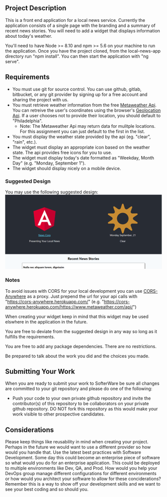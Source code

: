 ## Project Description

This is a front end application for a local news service. Currently the application consists of a single page with the branding and a summary of recent news stories. You will need to add a widget that displays information about today's weather.

You'll need to have Node >= 8.10 and npm >= 5.6 on your machine to run the application. Once you have the project cloned, from the local-news-app directory run "npm install". You can then start the application with "ng serve".

## Requirements

- You must use git for source control. You can use github, gitlab, bitbucket, or any git provider by signing up for a free account and sharing the project with us.
- You must retrieve weather information from the free [Metaweather Api](https://www.metaweather.com/api/). You can retreive the user's coordinates using the browser's [Geolocation Api](https://developer.mozilla.org/en-US/docs/Web/API/Geolocation_API). If a user chooses not to provide their location, you should default to "Philadelphia".
  - Note: The Metaweather Api may return data for mulitple locations. For this assignment you can just default to the first in the list.
- You must display the weather state provided by the api (eg. "clear", "rain", etc.).
- The widget must display an appropriate icon based on the weather state. The api provides free icons for you to use.
- The widget must display today's date formatted as "Weekday, Month Day" (e.g. "Monday, September 1").
- The widget should display nicely on a mobile device.

### Suggested Design

You may use the following suggested design:
![Alt Suggested Design](suggested_design.PNG)

### Notes

To avoid issues with CORS for your local development you can use [CORS-Anywhere](https://cors-anywhere.herokuapp.com/) as a proxy. Just prepend the url for your api calls with "https://cors-anywhere.herokuapp.com/" (e.g. "https://cors-anywhere.herokuapp.com/https://www.metaweather.com/api/")

When creating your widget keep in mind that this widget may be used elswhere in the application in the future.

You are free to deviate from the suggested design in any way so long as it fulfills the requirements.

You are free to add any package dependencies. There are no restrictions.

Be prepared to talk about the work you did and the choices you made.

## Submitting Your Work

When you are ready to submit your work to SofterWare be sure all changes are committed to your git repository and please do one of the following:

- Push your code to your own private github repository and invite the contributor(s) of this repository to be collaborators on your private github repository. DO NOT fork this repository as this would make your work visible to other prospective candidates.

## Considerations
Please keep things like reusability in mind when creating your project. Perhaps in the future we would want to use a different provider so how would you handle that. Use the latest best practices with Software Development. Some day this could become an enterprise piece of software so what would you do for an enterprise application. This could be deployed to multiple environments like Dev, QA, and Prod. How would you help your DevOps group manage different configurations for different environments or how would you architect your software to allow for these conciderations? Remember this is a way to show off your development skills and we want to see your best coding and so should you.
